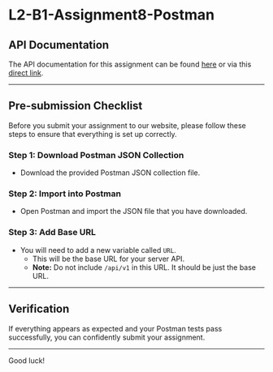 # L2-B1-Assignment8-Postman

## API Documentation
The API documentation for this assignment can be found [here](https://documenter.getpostman.com/view/29049886/2s9YJW5Rgp) or via this [direct link](https://documenter.getpostman.com/view/29049886/2s9YJW5Rgp).

---

## Pre-submission Checklist

Before you submit your assignment to our website, please follow these steps to ensure that everything is set up correctly.

### Step 1: Download Postman JSON Collection
- Download the provided Postman JSON collection file.

### Step 2: Import into Postman
- Open Postman and import the JSON file that you have downloaded.

### Step 3: Add Base URL
- You will need to add a new variable called `URL`.
  - This will be the base URL for your server API.
  - **Note:** Do not include `/api/v1` in this URL. It should be just the base URL.

---

## Verification
If everything appears as expected and your Postman tests pass successfully, you can confidently submit your assignment.

---

Good luck!
